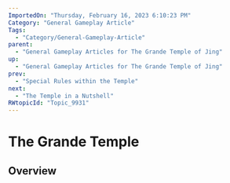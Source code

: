 ```yaml
---
ImportedOn: "Thursday, February 16, 2023 6:10:23 PM"
Category: "General Gameplay Article"
Tags:
  - "Category/General-Gameplay-Article"
parent:
  - "General Gameplay Articles for The Grande Temple of Jing"
up:
  - "General Gameplay Articles for The Grande Temple of Jing"
prev:
  - "Special Rules within the Temple"
next:
  - "The Temple in a Nutshell"
RWtopicId: "Topic_9931"
---
```

# The Grande Temple
## Overview
